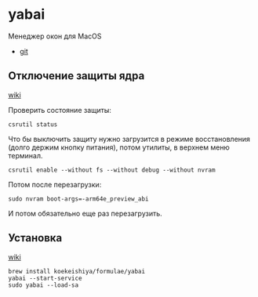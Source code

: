 # yabai

Менеджер окон для MacOS

* [git](https://github.com/koekeishiya/yabai)

## Отключение защиты ядра

[wiki](https://github.com/koekeishiya/yabai/wiki/Disabling-System-Integrity-Protection)

Проверить состояние защиты:

```shell
csrutil status
```

Что бы выключить защиту нужно загрузится в режиме восстановления (долго держим кнопку питания),
потом утилиты, в верхнем меню терминал.

```shell
csrutil enable --without fs --without debug --without nvram
```

Потом после перезагрузки:

```shell
sudo nvram boot-args=-arm64e_preview_abi
```

И потом обязательно еще раз перезагрузить.

## Установка

[wiki](https://github.com/koekeishiya/yabai/wiki/Installing-yabai-(latest-release))

```shell
brew install koekeishiya/formulae/yabai
yabai --start-service
sudo yabai --load-sa
```